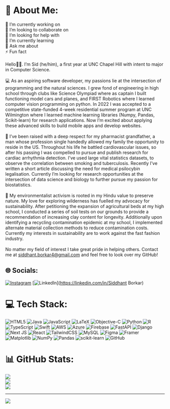 # 💫 About Me:
🔭 I’m currently working on<br>👯 I’m looking to collaborate on<br>🤝 I’m looking for help with<br>🌱 I’m currently learning<br>💬 Ask me about<br>⚡ Fun fact<br><br>Hello👋🏽. I’m Sid (he/him), a first year at UNC Chapel Hill with intent to major in Computer Science. <br><br>💻 As an aspiring software developer, my passions lie at the intersection of programming and the natural sciences. I grew fond of engineering in high school through clubs like Science Olympiad where as captain I built functioning model cars and planes, and FIRST Robotics where I learned computer vision programming on python. In 2022 I was accepted to a competitive state-funded 4-week residential summer program at UNC Wilmington where I learned machine learning libraries (Numpy, Pandas, Scikit-learn) for research applications. Now I’m excited about applying these advanced skills to build mobile apps and develop websites.<br><br>💉 I’ve been raised with a deep respect for my pharmacist grandfather, a man whose profession single handedly allowed my family the opportunity to reside in the US. Throughout his life he battled cardiovascular issues, so after his passing I was compelled to pursue and publish research for cardiac arrhythmia detection. I’ve used large vital statistics datasets, to observe the correlation between smoking and tuberculosis. Recently I’ve written a short article discussing the need for medical psilocybin legalisation. Currently I’m looking for research opportunities at the intersection of data science and biology to further pursue my passion for biostatistics. <br><br>🌱 My environmentalist activism is rooted in my Hindu value to preserve nature. My love for exploring wilderness has fuelled my advocacy for sustainability. After petitioning the expansion of agricultural beds at my high school, I conducted a series of soil tests on our grounds to provide a recommendation of increasing clay content for longevity. Additionally upon identifying a recycling contamination epidemic at my school, I implemented alternate material collection methods to reduce contamination costs. Currently my interests in sustainability are to work against the fast fashion industry.<br><br>No matter my field of interest I take great pride in helping others. Contact me at siddhant.borkar4@gmail.com and feel free to look over my GitHub!


## 🌐 Socials:
[![Instagram](https://img.shields.io/badge/Instagram-%23E4405F.svg?logo=Instagram&logoColor=white)](https://instagram.com/sidd_borkar04) [![LinkedIn](https://img.shields.io/badge/LinkedIn-%230077B5.svg?logo=linkedin&logoColor=white)](https://linkedin.com/in/Siddhant Borkar) 

# 💻 Tech Stack:
![HTML5](https://img.shields.io/badge/html5-%23E34F26.svg?style=for-the-badge&logo=html5&logoColor=white) ![Java](https://img.shields.io/badge/java-%23ED8B00.svg?style=for-the-badge&logo=openjdk&logoColor=white) ![JavaScript](https://img.shields.io/badge/javascript-%23323330.svg?style=for-the-badge&logo=javascript&logoColor=%23F7DF1E) ![LaTeX](https://img.shields.io/badge/latex-%23008080.svg?style=for-the-badge&logo=latex&logoColor=white) ![Objective-C](https://img.shields.io/badge/OBJECTIVE--C-%233A95E3.svg?style=for-the-badge&logo=apple&logoColor=white) ![Python](https://img.shields.io/badge/python-3670A0?style=for-the-badge&logo=python&logoColor=ffdd54) ![R](https://img.shields.io/badge/r-%23276DC3.svg?style=for-the-badge&logo=r&logoColor=white) ![TypeScript](https://img.shields.io/badge/typescript-%23007ACC.svg?style=for-the-badge&logo=typescript&logoColor=white) ![Swift](https://img.shields.io/badge/swift-F54A2A?style=for-the-badge&logo=swift&logoColor=white) ![AWS](https://img.shields.io/badge/AWS-%23FF9900.svg?style=for-the-badge&logo=amazon-aws&logoColor=white) ![Azure](https://img.shields.io/badge/azure-%230072C6.svg?style=for-the-badge&logo=microsoftazure&logoColor=white) ![Firebase](https://img.shields.io/badge/firebase-%23039BE5.svg?style=for-the-badge&logo=firebase) ![FastAPI](https://img.shields.io/badge/FastAPI-005571?style=for-the-badge&logo=fastapi) ![Django](https://img.shields.io/badge/django-%23092E20.svg?style=for-the-badge&logo=django&logoColor=white) ![Next JS](https://img.shields.io/badge/Next-black?style=for-the-badge&logo=next.js&logoColor=white) ![React](https://img.shields.io/badge/react-%2320232a.svg?style=for-the-badge&logo=react&logoColor=%2361DAFB) ![TailwindCSS](https://img.shields.io/badge/tailwindcss-%2338B2AC.svg?style=for-the-badge&logo=tailwind-css&logoColor=white) ![MySQL](https://img.shields.io/badge/mysql-4479A1.svg?style=for-the-badge&logo=mysql&logoColor=white) ![Figma](https://img.shields.io/badge/figma-%23F24E1E.svg?style=for-the-badge&logo=figma&logoColor=white) ![Framer](https://img.shields.io/badge/Framer-black?style=for-the-badge&logo=framer&logoColor=blue) ![Matplotlib](https://img.shields.io/badge/Matplotlib-%23ffffff.svg?style=for-the-badge&logo=Matplotlib&logoColor=black) ![NumPy](https://img.shields.io/badge/numpy-%23013243.svg?style=for-the-badge&logo=numpy&logoColor=white) ![Pandas](https://img.shields.io/badge/pandas-%23150458.svg?style=for-the-badge&logo=pandas&logoColor=white) ![scikit-learn](https://img.shields.io/badge/scikit--learn-%23F7931E.svg?style=for-the-badge&logo=scikit-learn&logoColor=white) ![GitHub](https://img.shields.io/badge/github-%23121011.svg?style=for-the-badge&logo=github&logoColor=white)
# 📊 GitHub Stats:
![](https://github-readme-stats.vercel.app/api?username=SiddhantBorkar04&theme=dark&hide_border=true&include_all_commits=false&count_private=false)<br/>
![](https://github-readme-streak-stats.herokuapp.com/?user=SiddhantBorkar04&theme=dark&hide_border=true)<br/>
![](https://github-readme-stats.vercel.app/api/top-langs/?username=SiddhantBorkar04&theme=dark&hide_border=true&include_all_commits=false&count_private=false&layout=compact)

---
[![](https://visitcount.itsvg.in/api?id=SiddhantBorkar04&icon=0&color=1)](https://visitcount.itsvg.in)

<!-- Proudly created with GPRM ( https://gprm.itsvg.in ) -->
